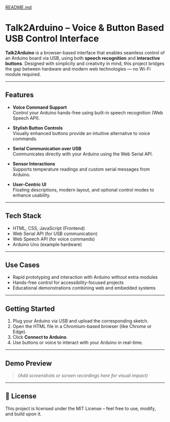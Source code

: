 
[README.md](https://github.com/user-attachments/files/21603241/README.md)

#  Talk2Arduino – Voice & Button Based USB Control Interface

**Talk2Arduino** is a browser-based interface that enables seamless control of an Arduino board via USB, using both **speech recognition** and **interactive buttons**. Designed with simplicity and creativity in mind, this project bridges the gap between hardware and modern web technologies — no Wi-Fi module required.

---

##  Features

-  **Voice Command Support**  
  Control your Arduino hands-free using built-in speech recognition (Web Speech API).

-  **Stylish Button Controls**  
  Visually enhanced buttons provide an intuitive alternative to voice commands.

-  **Serial Communication over USB**  
  Communicates directly with your Arduino using the Web Serial API.

-  **Sensor Interactions**  
  Supports temperature readings and custom serial messages from Arduino.

-  **User-Centric UI**  
  Floating descriptions, modern layout, and optional control modes to enhance usability.

---

##  Tech Stack

- HTML, CSS, JavaScript (Frontend)  
- Web Serial API (for USB communication)  
- Web Speech API (for voice commands)  
- Arduino Uno (example hardware)

---

##  Use Cases

- Rapid prototyping and interaction with Arduino without extra modules  
- Hands-free control for accessibility-focused projects  
- Educational demonstrations combining web and embedded systems

---

##  Getting Started

1. Plug your Arduino via USB and upload the corresponding sketch.
2. Open the HTML file in a Chromium-based browser (like Chrome or Edge).
3. Click **Connect to Arduino**.
4. Use buttons or voice to interact with your Arduino in real-time.

---

##  Demo Preview

> *(Add screenshots or screen recordings here for visual impact)*

---

## 📝 License

This project is licensed under the MIT License – feel free to use, modify, and build upon it.
